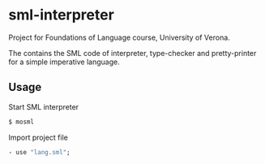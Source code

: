 # sml-interpreter

Project for Foundations of Language course, University of Verona.

The contains the SML code of interpreter, type-checker and pretty-printer for a simple imperative language.

## Usage

Start SML interpreter

```bash
$ mosml
```

Import project file

```sml
- use "lang.sml";
```
